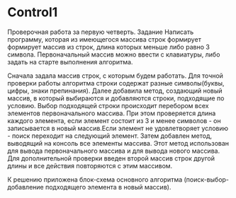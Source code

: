 # Control1
Проверочная работа за первую четверть.
Задание
Написать программу, которая из имеющегося массива строк формирует формирует массив из строк, 
длина которых меньше либо равно 3 символа. 
Первоначальный массив можно ввести с клавиатуры, либо задать на старте выполнения алгоритма.

Сначала задала массив строк, с которым будем работать. Для точной проверки работы алгоритма строки содержат разные символы(буквы, цифры, знаки препинания). 
Далее добавила метод, создающий новый массив, в который выбираются и добавляются строки, подходящие по условию. Выбор подходящей строки происходит перебором всех элементов первоначального массива. При этом проверяется длина каждого элемента, если элемент состоит из 3 и менее символов - он записывается в новый массив.Если элемент не удовлетворяет условию - поиск переходит на следующий элемент.
Затем добавлен метод, выводящий на консоль все элементы массива. Этот метод использован для вывода первоначального массива и для вывода нового массива.
Для дополнительной проверки введен второй массив строк другой длины и все действия повторяются с этим массивом. 

К решению приложена блок-схема основного алгоритма (поиск-выбор-добавление подходящего элемента в новый массив).
